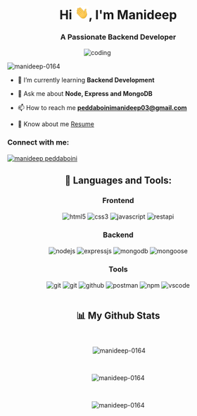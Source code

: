 
<h1 align="center">Hi <img src="https://raw.githubusercontent.com/ABSphreak/ABSphreak/master/gifs/Hi.gif" width="31">, I'm Manideep</h1>
<h3 align="center">A Passionate Backend Developer</h3>&nbsp;&nbsp;
<img align="right" alt="coding" width="330" src="https://media3.giphy.com/media/v1.Y2lkPTc5MGI3NjExZGM3YzlkYTVkMDJiNTYwZjA3ZTUzMTk5ZDg0OGRlYTFmNGYzN2Y4MiZjdD1n/qgQUggAC3Pfv687qPC/giphy.gif" />

<p align="left"> <img src="https://komarev.com/ghpvc/?username=manideep-0164&label=Profile%20views&color=0e75b6&style=flat" alt="manideep-0164" /> </p>

- 🌱 I’m currently learning **Backend Development**

- 💬 Ask me about **Node, Express and MongoDB**

- 📫 How to reach me **peddaboinimanideep03@gmail.com**

- 📄 Know about me [Resume](https://drive.google.com/file/d/1vpGGLo8FT5XRJIjMDq2-eCIEdXV4jmAB/view?usp=share_link)

<h3 align="left">Connect with me:</h3>
<p align="left">
<a href="https://www.linkedin.com/in/manideep-peddaboini-2b05a6256/" target="blank"><img align="center" src="https://raw.githubusercontent.com/rahuldkjain/github-profile-readme-generator/master/src/images/icons/Social/linked-in-alt.svg" alt="manideep peddaboini" height="30" width="40" /></a>
</p>

<h2 align="center">🚀 Languages and Tools:</h2>
<div align="center">
 
 <div align="center"><h3 align="center">Frontend</h3>
 
<img src="https://img.shields.io/badge/html5-%23E34F26.svg?style=for-the-badge&logo=html5&logoColor=white" align="center" alt="html5">
<img src = "https://img.shields.io/badge/css3-%231572B6.svg?style=for-the-badge&logo=css3&logoColor=white" align="center" alt="css3">
<img src ="https://img.shields.io/badge/javascript-%23323330.svg?style=for-the-badge&logo=javascript&logoColor=%23F7DF1E" align="center" alt="javascript">
  <img src="https://img.shields.io/badge/rest api-%23000000.svg?style=for-the-badge&logo=flask&logoColor=white" align="center" alt="restapi"/>
<br/>

</div>
 
  <div align="center"><h3 align="center">Backend</h3> 

<img src="https://img.shields.io/badge/Node.js-339933?style=for-the-badge&logo=nodedotjs&logoColor=white" align="center" alt="nodejs" />
<img src="https://img.shields.io/badge/Express.js-000000?style=for-the-badge&logo=express&logoColor=white" align="center" alt="expressjs"/>
<img src="https://img.shields.io/badge/MongoDB-4EA94B?style=for-the-badge&logo=mongodb&logoColor=white" align="center" alt="mongodb"/>
<img src="https://img.shields.io/badge/mongoose-%2300f.svg?style=for-the-badge&logo=fastify&logoColor=white" align="center" alt="mongoose"/>
 </div>
  
  <div align="center"><h3 align="center">Tools</h3> 
 
   <img src="https://img.shields.io/badge/heroku-%23430098.svg?style=for-the-badge&logo=heroku&logoColor=white" align="center" alt="git"/>
   <img src="https://img.shields.io/badge/netlify-%23000000.svg?style=for-the-badge&logo=netlify&logoColor=#00C7B7" align="center" alt="git"/>

<img src="https://img.shields.io/badge/GitHub-100000?style=for-the-badge&logo=github&logoColor=white"  align="center" alt="github"/>
<img src ="https://img.shields.io/badge/Postman-FF6C37?style=for-the-badge&logo=postman&logoColor=white" align="center" alt="postman">
<img src = "https://img.shields.io/badge/NPM-%23000000.svg?style=for-the-badge&logo=npm&logoColor=white" align="center" alt="npm">
   <img src="https://img.shields.io/badge/Visual%20Studio-5C2D91.svg?style=for-the-badge&logo=visual-studio&logoColor=white"  align="center" alt="vscode"/>
   <br/>
   <br/>
 </div>
</div>

<h2 align="center">📊 My Github Stats</h2><br/>

<p align="center">&nbsp;<img align="center" src="https://github-readme-stats.vercel.app/api?username=manideep-0164&show_icons=true&locale=en" alt="manideep-0164" /></p>
<br/>
<p align="center"> <img  src="https://github-readme-streak-stats.herokuapp.com/?user=manideep-0164&" alt="manideep-0164" /></p><br/>
<p align="center"> <img src="https://github-readme-stats.vercel.app/api/top-langs?username=manideep-0164&show_icons=true&locale=en&layout=compact" alt="manideep-0164" /></p>
